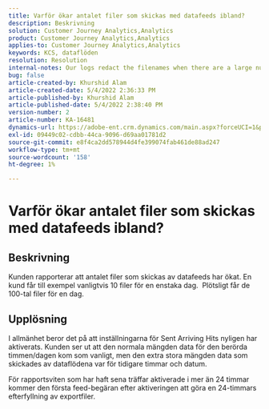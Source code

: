 ```yaml
---
title: Varför ökar antalet filer som skickas med datafeeds ibland?
description: Beskrivning
solution: Customer Journey Analytics,Analytics
product: Customer Journey Analytics,Analytics
applies-to: Customer Journey Analytics,Analytics
keywords: KCS, dataflöden
resolution: Resolution
internal-notes: Our logs redact the filenames when there are a large number of export files processed by data feeds, so you will see the file name in the logs "df_files" section as "REDACTED".
bug: false
article-created-by: Khurshid Alam
article-created-date: 5/4/2022 2:36:33 PM
article-published-by: Khurshid Alam
article-published-date: 5/4/2022 2:38:40 PM
version-number: 2
article-number: KA-16481
dynamics-url: https://adobe-ent.crm.dynamics.com/main.aspx?forceUCI=1&pagetype=entityrecord&etn=knowledgearticle&id=a20ec093-b7cb-ec11-a7b5-6045bd00dbbc
exl-id: 09449c02-cdbb-44ca-9096-d69aa01781d2
source-git-commit: e8f4ca2dd578944d4fe399074fab461de88ad247
workflow-type: tm+mt
source-wordcount: '158'
ht-degree: 1%

---
```


# Varför ökar antalet filer som skickas med datafeeds ibland?

## Beskrivning


Kunden rapporterar att antalet filer som skickas av datafeeds har ökat. En kund får till exempel vanligtvis 10 filer för en enstaka dag.  Plötsligt får de 100-tal filer för en dag.


## Upplösning


I allmänhet beror det på att inställningarna för Sent Arriving Hits nyligen har aktiverats. Kunden ser ut att den normala mängden data för den berörda timmen/dagen kom som vanligt, men den extra stora mängden data som skickades av dataflödena var för tidigare timmar och datum.

För rapportsviten som har haft sena träffar aktiverade i mer än 24 timmar kommer den första feed-begäran efter aktiveringen att göra en 24-timmars efterfyllning av exportfiler.
